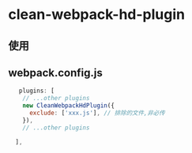 # clean-webpack-hd-plugin

## 使用

## webpack.config.js

```js
   plugins: [
    // ...other plugins
    new CleanWebpackHdPlugin({
      exclude: ['xxx.js'], // 排除的文件,非必传
    }),
    // ...other plugins

  ],
```

```

```
